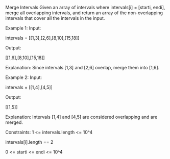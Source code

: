 Merge Intervals
Given an array of intervals where intervals[i] = [starti, endi], merge all overlapping intervals, and return an array of the non-overlapping intervals that cover all the intervals in the input.

Example 1:
Input:

intervals = [[1,3],[2,6],[8,10],[15,18]]

Output:

[[1,6],[8,10],[15,18]]

Explanation: Since intervals [1,3] and [2,6] overlap, merge them into [1,6].

Example 2:
Input:

intervals = [[1,4],[4,5]]

Output:

[[1,5]]

Explanation: Intervals [1,4] and [4,5] are considered overlapping and are merged.

Constraints:
1 <= intervals.length <= 10^4

intervals[i].length == 2

0 <= starti <= endi <= 10^4